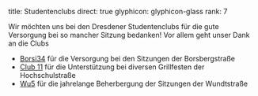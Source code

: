 title: Studentenclubs
direct: true
glyphicon: glyphicon-glass
rank: 7

Wir möchten uns bei den Dresdener Studentenclubs für die gute Versorgung bei so mancher Sitzung bedanken!
Vor allem geht unser Dank an die Clubs

* [Borsi34](http://borsi34.de/) für die Versorgung bei den Sitzungen der Borsbergstraße
* [Club 11](http://clubelf.de/) für die Unterstützung bei diversen Grillfesten der Hochschulstraße
* [Wu5](http://wu5.de/) für die jahrelange Beherbergung der Sitzungen der Wundtstraße
